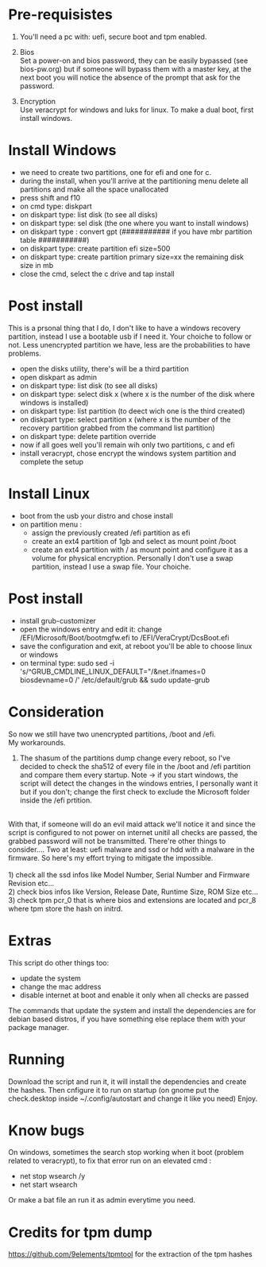 # Pre-requisistes

1) You'll need a pc with: uefi, secure boot and tpm enabled.</br>
 
2) Bios </br>
Set a power-on and bios password, they can be easily bypassed (see bios-pw.org) but if someone will bypass them with a master key, at the next boot you will notice the absence of the prompt that ask for the password.

3) Encryption</br>
Use veracrypt for windows and luks for linux. To make a dual boot, first install windows.

# Install Windows</br>
- we need to create two partitions, one for efi and one for c.
- during the install, when you'll arrive at the partitioning menu delete all partitions and make all the space unallocated
- press shift and f10
- on cmd type: diskpart
- on diskpart type: list disk (to see all disks)
- on diskpart type: sel disk (the one where you want to install windows)
- on diskpart type : convert gpt (########### if you have mbr partition table ###########)
- on diskpart type: create partition efi size=500 
- on diskpart type: create partition primary size=xx the remaining disk size in mb
- close the cmd, select the c drive and tap install

# Post install </br>
This is a prsonal thing that I do, I don't like to have a windows recovery partition, instead I use a bootable usb if I need it.
Your choiche to follow or not. Less unencrypted partition we have, less are the probabilities to have problems.
- open the disks utility, there's will be a third partition
- open diskpart as admin
- on diskpart type: list disk (to see all disks)
- on diskpart type: select disk x (where x is the number of the disk where windows is installed)
- on diskpart type: list partition (to deect wich one is the third created)
- on diskpart type: select partition x (where x is the number of the recovery partition grabbed from the command list partition)
- on diskpart type: delete partition override
- now if all goes well you'll remain wih only two partitions, c and efi
- install veracrypt, chose encrypt the windows system partition and complete the setup

# Install Linux</br>
- boot from the usb your distro and chose install 
- on partition menu : 
  -  assign the previously created /efi partition as efi 
  -  create an ext4 partition of 1gb and select as mount point /boot
  -  create an ext4 partition with / as mount point and configure it as a volume for physical encryption.
Personally I don't use a swap partition, instead I use a swap file. Your choiche. 

# Post install</br>
- install grub-customizer
- open the windows entry and edit it: change /EFI/Microsoft/Boot/bootmgfw.efi to /EFI/VeraCrypt/DcsBoot.efi
- save the configuration and exit, at reboot you'll be able to choose linux or windows
- on terminal type: sudo sed -i 's/^GRUB_CMDLINE_LINUX_DEFAULT="/&net.ifnames=0 biosdevname=0 /' /etc/default/grub  && sudo update-grub

# Consideration</br>
So now we still have two unencrypted partitions, /boot and /efi.</br>
My workarounds.</br>

  1) The shasum of the partitions dump change every reboot, so I've decided to check the sha512 of every file in the /boot and /efi partition and compare them every startup. Note -> if you start windows, the script will detect the changes in the windows entries, I personally want it but if you don't; change the first check to exclude the Microsoft folder inside the /efi prtition. </br>
</br>
    With that, if someone will do an evil maid attack we'll notice it and since the script is configured to not power on internet unitil all checks are passed, the grabbed password will not be transmitted. There're other things to consider.... Two at least: uefi malware and ssd or hdd with a malware in the firmware. So here's my effort trying to mitigate the impossible.
</br>
</br>
   1) check all the ssd infos like Model Number, Serial Number and Firmware Revision etc...</br>
   2) check bios infos like Version, Release Date, Runtime Size, ROM Size etc...</br>
   3) check tpm pcr_0 that is where bios and extensions are located and pcr_8 where tpm store the hash on initrd.</br>

# Extras
This script do other things too:
  - update the system
  - change the mac address 
  - disable internet at boot and enable it only when all checks are passed</br>
  
 The commands that update the system and install the dependencies are for debian based distros, if you have something else replace them with your package manager.

# Running
Download the script and run it, it will install the dependencies and create the hashes. Then cnfigure it to run on startup (on gnome put the check.desktop inside  ~/.config/autostart and change it like you need) Enjoy.

# Know bugs
On windows, sometimes the search stop working when it boot (problem related to veracrypt), to fix that error run on an elevated cmd :

  - net stop wsearch /y
  - net start wsearch 

Or make a bat file an run it as admin everytime you need.

# Credits for tpm dump
https://github.com/9elements/tpmtool for the extraction of the tpm hashes
